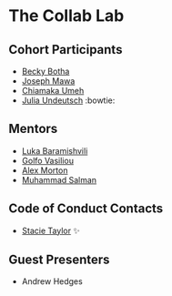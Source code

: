 # The Collab Lab

## Cohort Participants

- [Becky Botha](https://github.com/rb50)
- [Joseph Mawa](https://github.com/nibble0101)
- [Chiamaka Umeh](https://github.com/Amaka202)
- [Julia Undeutsch](https://github.com/saliainred) :bowtie:

## Mentors

- [Luka Baramishvili](https://github.com/lukabaramishvili)
- [Golfo Vasiliou](https://github.com/faysvas)
- [Alex Morton](http://github.com/alexlsalt)
- [Muhammad Salman](https://github.com/salmanmanekia)

## Code of Conduct Contacts

- [Stacie Taylor](https://github.com/stacietaylorcima) ✨

## Guest Presenters

- Andrew Hedges
